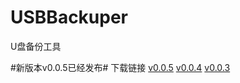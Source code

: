 # USBBackuper
U盘备份工具


#新版本v0.0.5已经发布#
下载链接
[v0.0.5](https://github.com/Skyler-std/USBBackuper/releases/download/v0.0.5/005.zip)
[v0.0.4](https://github.com/Skyler-std/USBBackuper/releases/download/v0.0.4/004.zip)
[v0.0.3](https://github.com/Skyler-std/USBBackuper/releases/download/v0.0.3/USBBackuper.Installer.exe)
